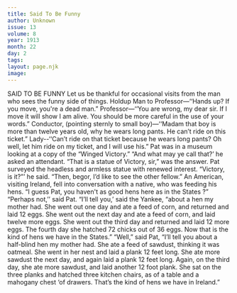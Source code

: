 ```yaml
---
title: Said To Be Funny
author: Unknown
issue: 13
volume: 8
year: 1913
month: 22
day: 2
tags:
layout: page.njk
image:
---
```

SAID TO BE FUNNY    Let us be thankful for occasional visits from the man who sees the funny side of things.    Holdup Man to Professor—‘‘Hands up? If you move, you're a dead man.”    Professor—‘‘You are wrong, my dear sir. If I move it will show I am alive. You should be more careful in the use of your words.”       Conductor, (pointing sternly to small boy)—‘‘Madam that boy is more than twelve years old, why he wears long pants. He can’t ride on this ticket.”    Lady--‘‘Can’t ride on that ticket because he wears long pants? Oh well, let him ride on my ticket, and I will use his.”       Pat was in a museum looking at a copy of the “Winged Victory.” “And what may ye call that?’ he asked an attendant.    “That is a statue of Victory, sir,” was the answer.    Pat surveyed the headless and armless statue with renewed interest. “Victory, is it?”’ he said. “Then, begor, I’d like to see the other fellow.”       An American, visiting Ireland, fell into conversation with a native, who was feeding his hens. “I guess Pat, you haven't as good hens here as in the States ?”    “Perhaps not,’’ said Pat.    “I’ll tell you,’ said the Yankee, “about a hen my mother had. She went out one day and ate a feed of corn, and returned and laid 12 eggs. She went out the next day and ate a feed of corn, and laid twelve more eggs. She went out the third day and returned and laid 12 more eggs. The fourth day she hatched 72 chicks out of 36 eggs. Now that is the kind of hens we have in the States.”    “Well,” said Pat, “I’ll tell you about a half-blind hen my mother had. She ate a feed of sawdust, thinking it was oatmeal. She went in her nest and laid a plank 12 feet long. She ate more sawdust the next day, and again laid a plank 12 feet long. Again, on the third day, she ate more sawdust, and laid another 12 foot plank. She sat on the three planks and hatched three kitchen chairs, as of a table and a mahogany chest ‘of drawers. That’s the kind of hens we have in Ireland.” 


